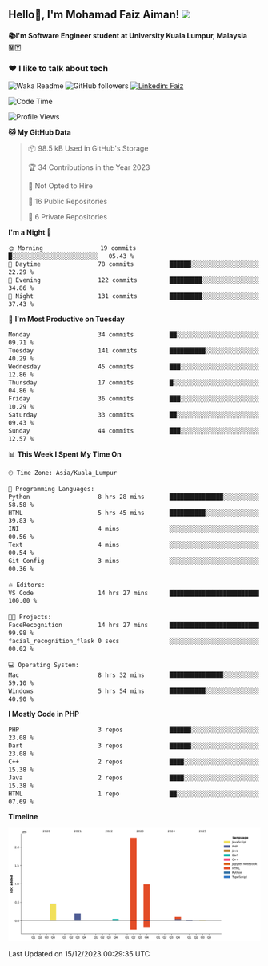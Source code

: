 <h2> Hello👋, I'm Mohamad Faiz Aiman! <img src="https://media.giphy.com/media/12oufCB0MyZ1Go/giphy.gif" width="50"></h2>

#### 📚I'm Software Engineer student at University Kuala Lumpur, Malaysia 🇲🇾
###  ❤️ I like to talk about tech 


![Waka Readme](https://github.com/anmol098/anmol098/workflows/Waka%20Readme/badge.svg)
![GitHub followers](https://img.shields.io/github/followers/faizaiman?label=Follow&style=social)
[![Linkedin: Faiz](https://img.shields.io/badge/-Faiz-blue?style=flat-square&logo=Linkedin&logoColor=white&link=https://www.linkedin.com/in/mohamad-faiz-aiman-623747192/)](https://www.linkedin.com/in/mohamad-faiz-aiman-623747192/)

<!--START_SECTION:waka-->
![Code Time](http://img.shields.io/badge/Code%20Time-200%20hrs%2057%20mins-blue)

![Profile Views](http://img.shields.io/badge/Profile%20Views-5-blue)

**🐱 My GitHub Data** 

> 📦 98.5 kB Used in GitHub's Storage 
 > 
> 🏆 34 Contributions in the Year 2023
 > 
> 🚫 Not Opted to Hire
 > 
> 📜 16 Public Repositories 
 > 
> 🔑 6 Private Repositories 
 > 
**I'm a Night 🦉** 

```text
🌞 Morning                19 commits          █░░░░░░░░░░░░░░░░░░░░░░░░   05.43 % 
🌆 Daytime                78 commits          ██████░░░░░░░░░░░░░░░░░░░   22.29 % 
🌃 Evening                122 commits         █████████░░░░░░░░░░░░░░░░   34.86 % 
🌙 Night                  131 commits         █████████░░░░░░░░░░░░░░░░   37.43 % 
```
📅 **I'm Most Productive on Tuesday** 

```text
Monday                   34 commits          ██░░░░░░░░░░░░░░░░░░░░░░░   09.71 % 
Tuesday                  141 commits         ██████████░░░░░░░░░░░░░░░   40.29 % 
Wednesday                45 commits          ███░░░░░░░░░░░░░░░░░░░░░░   12.86 % 
Thursday                 17 commits          █░░░░░░░░░░░░░░░░░░░░░░░░   04.86 % 
Friday                   36 commits          ███░░░░░░░░░░░░░░░░░░░░░░   10.29 % 
Saturday                 33 commits          ██░░░░░░░░░░░░░░░░░░░░░░░   09.43 % 
Sunday                   44 commits          ███░░░░░░░░░░░░░░░░░░░░░░   12.57 % 
```


📊 **This Week I Spent My Time On** 

```text
🕑︎ Time Zone: Asia/Kuala_Lumpur

💬 Programming Languages: 
Python                   8 hrs 28 mins       ███████████████░░░░░░░░░░   58.58 % 
HTML                     5 hrs 45 mins       ██████████░░░░░░░░░░░░░░░   39.83 % 
INI                      4 mins              ░░░░░░░░░░░░░░░░░░░░░░░░░   00.56 % 
Text                     4 mins              ░░░░░░░░░░░░░░░░░░░░░░░░░   00.54 % 
Git Config               3 mins              ░░░░░░░░░░░░░░░░░░░░░░░░░   00.36 % 

🔥 Editors: 
VS Code                  14 hrs 27 mins      █████████████████████████   100.00 % 

🐱‍💻 Projects: 
FaceRecognition          14 hrs 27 mins      █████████████████████████   99.98 % 
facial_recognition_flask 0 secs              ░░░░░░░░░░░░░░░░░░░░░░░░░   00.02 % 

💻 Operating System: 
Mac                      8 hrs 32 mins       ███████████████░░░░░░░░░░   59.10 % 
Windows                  5 hrs 54 mins       ██████████░░░░░░░░░░░░░░░   40.90 % 
```

**I Mostly Code in PHP** 

```text
PHP                      3 repos             ██████░░░░░░░░░░░░░░░░░░░   23.08 % 
Dart                     3 repos             ██████░░░░░░░░░░░░░░░░░░░   23.08 % 
C++                      2 repos             ████░░░░░░░░░░░░░░░░░░░░░   15.38 % 
Java                     2 repos             ████░░░░░░░░░░░░░░░░░░░░░   15.38 % 
HTML                     1 repo              ██░░░░░░░░░░░░░░░░░░░░░░░   07.69 % 
```



**Timeline**

![Lines of Code chart](https://raw.githubusercontent.com/faizaiman/faizaiman/main/assets/bar_graph.png)


 Last Updated on 15/12/2023 00:29:35 UTC
<!--END_SECTION:waka-->

